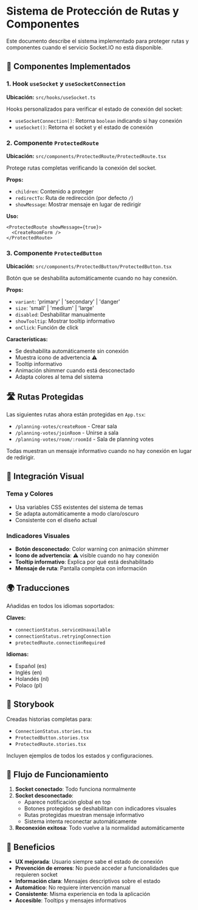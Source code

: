 # Sistema de Protección de Rutas y Componentes

Este documento describe el sistema implementado para proteger rutas y componentes cuando el servicio Socket.IO no está disponible.

## 🔧 Componentes Implementados

### 1. Hook `useSocket` y `useSocketConnection`

**Ubicación:** `src/hooks/useSocket.ts`

Hooks personalizados para verificar el estado de conexión del socket:

- `useSocketConnection()`: Retorna `boolean` indicando si hay conexión
- `useSocket()`: Retorna el socket y el estado de conexión

### 2. Componente `ProtectedRoute`

**Ubicación:** `src/components/ProtectedRoute/ProtectedRoute.tsx`

Protege rutas completas verificando la conexión del socket.

**Props:**

- `children`: Contenido a proteger
- `redirectTo`: Ruta de redirección (por defecto `/`)
- `showMessage`: Mostrar mensaje en lugar de redirigir

**Uso:**

```tsx
<ProtectedRoute showMessage={true}>
  <CreateRoomForm />
</ProtectedRoute>
```

### 3. Componente `ProtectedButton`

**Ubicación:** `src/components/ProtectedButton/ProtectedButton.tsx`

Botón que se deshabilita automáticamente cuando no hay conexión.

**Props:**

- `variant`: 'primary' | 'secondary' | 'danger'
- `size`: 'small' | 'medium' | 'large'
- `disabled`: Deshabilitar manualmente
- `showTooltip`: Mostrar tooltip informativo
- `onClick`: Función de click

**Características:**

- Se deshabilita automáticamente sin conexión
- Muestra icono de advertencia ⚠️
- Tooltip informativo
- Animación shimmer cuando está desconectado
- Adapta colores al tema del sistema

## 🛣️ Rutas Protegidas

Las siguientes rutas ahora están protegidas en `App.tsx`:

- `/planning-votes/createRoom` - Crear sala
- `/planning-votes/joinRoom` - Unirse a sala
- `/planning-votes/room/:roomId` - Sala de planning votes

Todas muestran un mensaje informativo cuando no hay conexión en lugar de redirigir.

## 🎨 Integración Visual

### Tema y Colores

- Usa variables CSS existentes del sistema de temas
- Se adapta automáticamente a modo claro/oscuro
- Consistente con el diseño actual

### Indicadores Visuales

- **Botón desconectado**: Color warning con animación shimmer
- **Icono de advertencia**: ⚠️ visible cuando no hay conexión
- **Tooltip informativo**: Explica por qué está deshabilitado
- **Mensaje de ruta**: Pantalla completa con información

## 🌍 Traducciones

Añadidas en todos los idiomas soportados:

**Claves:**

- `connectionStatus.serviceUnavailable`
- `connectionStatus.retryingConnection`
- `protectedRoute.connectionRequired`

**Idiomas:**

- Español (es)
- Inglés (en)
- Holandés (nl)
- Polaco (pl)

## 📖 Storybook

Creadas historias completas para:

- `ConnectionStatus.stories.tsx`
- `ProtectedButton.stories.tsx`
- `ProtectedRoute.stories.tsx`

Incluyen ejemplos de todos los estados y configuraciones.

## 🔄 Flujo de Funcionamiento

1. **Socket conectado**: Todo funciona normalmente
2. **Socket desconectado**:
   - Aparece notificación global en top
   - Botones protegidos se deshabilitan con indicadores visuales
   - Rutas protegidas muestran mensaje informativo
   - Sistema intenta reconectar automáticamente
3. **Reconexión exitosa**: Todo vuelve a la normalidad automáticamente

## 🎯 Beneficios

- **UX mejorada**: Usuario siempre sabe el estado de conexión
- **Prevención de errores**: No puede acceder a funcionalidades que requieren socket
- **Información clara**: Mensajes descriptivos sobre el estado
- **Automático**: No requiere intervención manual
- **Consistente**: Misma experiencia en toda la aplicación
- **Accesible**: Tooltips y mensajes informativos
